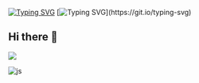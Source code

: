 [![Typing SVG](https://readme-typing-svg.demolab.com?font=Mochiy+Pop+One&size=30&pause=1000&color=000000&width=600&lines=Welcome+to+Daehee+Ahn%E2%80%99s+Git)](https://git.io/typing-svg)
[![Typing SVG](https://readme-typing-svg.demolab.com?font=Dongle&size=30&pause=1000&color=38C2FF&width=435&lines=%EC%95%88%EB%8C%80%ED%9D%AC%EC%9D%98+%EA%B9%83%ED%97%88%EB%B8%8C%EC%97%90+%EC%98%A4%EC%8B%A0%EA%B2%83%EC%9D%84+%ED%99%98%EC%98%81%ED%95%A9%EB%8B%88%EB%8B%A4.)](https://git.io/typing-svg)

## Hi there 👋

<!--
**Ahnday/Ahnday** is a ✨ _special_ ✨ repository because its `README.md` (this file) appears on your GitHub profile.

Here are some ideas to get you started:

- 🔭 I’m currently working on ...
- 🌱 I’m currently learning ...
- 👯 I’m looking to collaborate on ...
- 🤔 I’m looking for help with ...
- 💬 Ask me about ...
- 📫 How to reach me: ...
- 😄 Pronouns: ...
- ⚡ Fun fact: ...
-->

<a href="버튼을 눌렀을 때 이동할 링크" target="_blank"><img src="https://img.shields.io/badge/뱃지레이블-배경색?style=뱃지모양&logo=로고&logoColor=로고색상"/></a>

![js](https://img.shields.io/badge/JavaScript-F7DF1E?style=for-the-badge&logo=JavaScript&logoColor=white)

